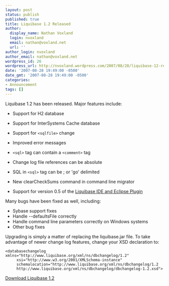 ```yaml
---
layout: post
status: publish
published: true
title: Liquibase 1.2 Released
author:
  display_name: Nathan Voxland
  login: nvoxland
  email: nathan@voxland.net
  url: ''
author_login: nvoxland
author_email: nathan@voxland.net
wordpress_id: 26
wordpress_url: http://nvoxland.wordpress.com/2007/08/28/liquibase-12-released/
date: '2007-08-28 19:49:00 -0500'
date_gmt: '2007-08-28 19:49:00 -0500'
categories:
- Announcement
tags: []
---
```

Liquibase 1.2 has been released.  Major features include:



- Support for H2 database
- Support for InterSystems Cache database
- Support for `<sqlfile>` change
- Improved error messages
- `<sql>` tag can contain a `<comment>` tag
- Change log file references can be absolute
- SQL in `<sql>` tag can be ; or 'go' delimited
- New clearCheckSums command in command line migrator

- Support for version 0.5 of the <a href="http://www.liquibase.org/refactoring_ide/index.html">Liquibase IDE and Eclipse Plugin</a>

Many bugs have been fixed as well, including:



- Sybase support fixes
- Handle --defaultsFile correctly
- Handle command line parameters correctly on Windows systems
- Other bug fixes


Upgrading is simply a matter of replacing the liquibase.jar file. To take advantage of newer change log features, change your XSD declaration to:

    <databasechangelog xmlns="http://www.liquibase.org/xml/ns/dbchangelog/1.2"
         xsi="http://www.w3.org/2001/XMLSchema-instance"
         schemalocation="http://www.liquibase.org/xml/ns/dbchangelog/1.2
         http://www.liquibase.org/xml/ns/dbchangelog/dbchangelog-1.2.xsd">

<a href="http://www.liquibase.org/download.html">Download Liquibase 1.2</a>

